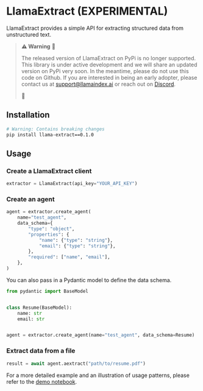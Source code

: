 # LlamaExtract (EXPERIMENTAL)

LlamaExtract provides a simple API for extracting structured data from unstructured text.

> **⚠️ Warning**
> 🚧
>
> The released version of LlamaExtract on PyPi is no longer supported. This library is under active development and we will share an updated version
> on PyPi very soon. In the meantime, please do not use this code on Github. If you are interested in being an early adopter, please contact us
> at [support@llamaindex.ai](mailto:support@llamaindex.ai) or reach out on [Discord](https://discord.com/invite/eN6D2HQ4aX).
>
> 🚧

## Installation

```bash
# Warning: Contains breaking changes
pip install llama-extract==0.1.0
```

## Usage

### Create a LlamaExtract client

```python
extractor = LlamaExtract(api_key="YOUR_API_KEY")
```

### Create an agent

```python
agent = extractor.create_agent(
    name="test_agent",
    data_schema={
        "type": "object",
        "properties": {
            "name": {"type": "string"},
            "email": {"type": "string"},
        },
        "required": ["name", "email"],
    },
)
```

You can also pass in a Pydantic model to define the data schema.

```python
from pydantic import BaseModel


class Resume(BaseModel):
    name: str
    email: str


agent = extractor.create_agent(name="test_agent", data_schema=Resume)
```

### Extract data from a file

```python
result = await agent.aextract("path/to/resume.pdf")
```

For a more detailed example and an illustration of usage patterns, please refer to the [demo notebook](examples/resume_screening.ipynb).

